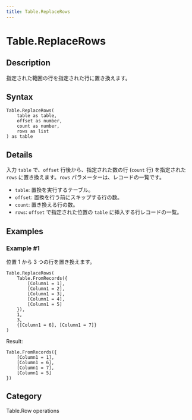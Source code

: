 ```yaml
---
title: Table.ReplaceRows
---
```


# Table.ReplaceRows


## Description

指定された範囲の行を指定された行に置き換えます。


## Syntax

```powerquery
Table.ReplaceRows(
    table as table,
    offset as number,
    count as number,
    rows as list
) as table
```


## Details

入力 <code>table</code> で、<code>offset</code> 行後から、指定された数の行 (<code>count</code> 行) を指定された <code>rows</code> に置き換えます。<code>rows</code> パラメーターは、レコードの一覧です。    <ul>       <li><code>table</code>: 置換を実行するテーブル。</li>       <li><code>offset</code>: 置換を行う前にスキップする行の数。</li>       <li><code>count</code>: 置き換える行の数。</li>       <li><code>rows</code>: <code>offset</code> で指定された位置の <code>table</code> に挿入する行レコードの一覧。</li>    </ul>


## Examples

### Example #1 
位置 1 から 3 つの行を置き換えます。
```powerquery
Table.ReplaceRows(
    Table.FromRecords({
        [Column1 = 1],
        [Column1 = 2],
        [Column1 = 3],
        [Column1 = 4],
        [Column1 = 5]
    }),
    1,
    3,
    {[Column1 = 6], [Column1 = 7]}
)
```

Result: 
```powerquery
Table.FromRecords({
    [Column1 = 1],
    [Column1 = 6],
    [Column1 = 7],
    [Column1 = 5]
})
```




## Category
Table.Row operations
